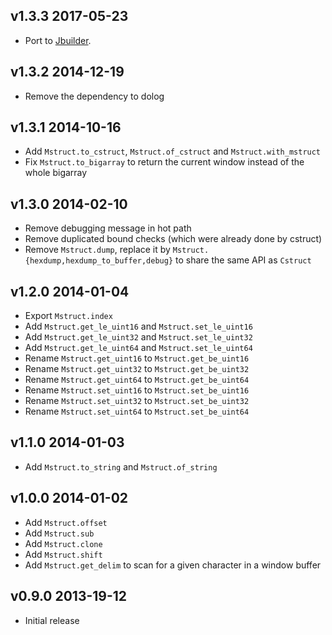 v1.3.3 2017-05-23
-----------------

* Port to [Jbuilder](https://github.com/janestreet/jbuilder).

v1.3.2 2014-12-19
-----------------

* Remove the dependency to dolog

v1.3.1 2014-10-16
------------------

* Add `Mstruct.to_cstruct`, `Mstruct.of_cstruct` and `Mstruct.with_mstruct`
* Fix `Mstruct.to_bigarray` to return the current window instead of the whole bigarray

v1.3.0 2014-02-10
----------------

* Remove debugging message in hot path
* Remove duplicated bound checks (which were already done by cstruct)
* Remove `Mstruct.dump`, replace it by `Mstruct.{hexdump,hexdump_to_buffer,debug}`
  to share the same API as `Cstruct`

v1.2.0 2014-01-04
-----------------

* Export `Mstruct.index`
* Add `Mstruct.get_le_uint16` and `Mstruct.set_le_uint16`
* Add `Mstruct.get_le_uint32` and `Mstruct.set_le_uint32`
* Add `Mstruct.get_le_uint64` and `Mstruct.set_le_uint64`
* Rename `Mstruct.get_uint16` to `Mstruct.get_be_uint16`
* Rename `Mstruct.get_uint32` to `Mstruct.get_be_uint32`
* Rename `Mstruct.get_uint64` to `Mstruct.get_be_uint64`
* Rename `Mstruct.set_uint16` to `Mstruct.set_be_uint16`
* Rename `Mstruct.set_uint32` to `Mstruct.set_be_uint32`
* Rename `Mstruct.set_uint64` to `Mstruct.set_be_uint64`

v1.1.0 2014-01-03
-----------------

* Add `Mstruct.to_string` and `Mstruct.of_string`

v1.0.0 2014-01-02
-----------------

* Add `Mstruct.offset`
* Add `Mstruct.sub`
* Add `Mstruct.clone`
* Add `Mstruct.shift`
* Add `Mstruct.get_delim` to scan for a given character in a window buffer

v0.9.0 2013-19-12
-----------------

* Initial release
